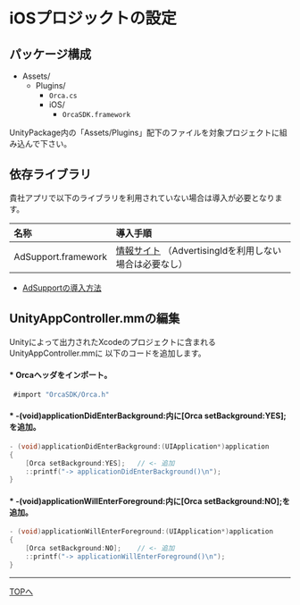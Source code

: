 # iOSプロジックトの設定

## パッケージ構成
* Assets/
  * Plugins/
    * `Orca.cs`
    * iOS/
      * `OrcaSDK.framework`

UnityPackage内の「Assets/Plugins」配下のファイルを対象プロジェクトに組み込んで下さい。

## 依存ライブラリ

貴社アプリで以下のライブラリを利用されていない場合は導入が必要となります。

|名称|導入手順|
|:--|:--|
|AdSupport.framework|[情報サイト](https://developer.apple.com/library/tvos/documentation/DeviceInformation/Reference/AdSupport_Framework/index.html)  （AdvertisingIdを利用しない場合は必要なし）|

* [AdSupportの導入方法](./adsupport/README.md)

## UnityAppController.mmの編集
Unityによって出力されたXcodeのプロジェクトに含まれるUnityAppController.mmに
以下のコードを追加します。

#### * Orcaヘッダをインポート。


```objectivec
 #import "OrcaSDK/Orca.h"
```

#### * -(void)applicationDidEnterBackground:内に[Orca setBackground:YES];を追加。

```objectivec
- (void)applicationDidEnterBackground:(UIApplication*)application
{
	[Orca setBackground:YES];	// <- 追加
	::printf("-> applicationDidEnterBackground()\n");
}
```

#### * -(void)applicationWillEnterForeground:内に[Orca setBackground:NO];を追加。

```objectivec
- (void)applicationWillEnterForeground:(UIApplication*)application
{
	[Orca setBackground:NO];	// <- 追加
	::printf("-> applicationWillEnterForeground()\n");
}
```

----

[TOPへ](/lang/ja/unity/README.md)
